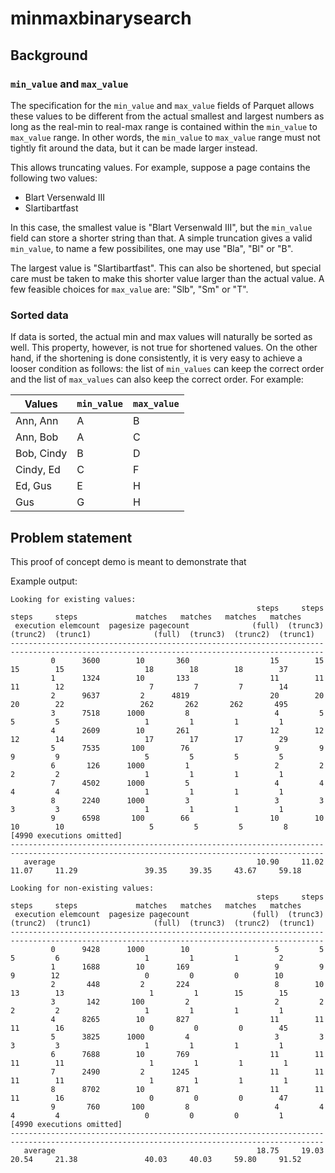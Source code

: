 # minmaxbinarysearch

## Background

### `min_value` and `max_value`

The specification for the `min_value` and `max_value` fields of Parquet allows
these values to be different from the actual smallest and largest numbers as
long as the real-min to real-max range is contained within the `min_value` to
`max_value` range. In other words, the `min_value` to `max_value` range must not
tightly fit around the data, but it can be made larger instead.

This allows truncating values. For example, suppose a page contains the
following two values:

* Blart Versenwald III
* Slartibartfast

In this case, the smallest value is "Blart Versenwald III", but the
`min_value` field can store a shorter string than that. A simple truncation
gives a valid `min_value`, to name a few possibilites, one may use "Bla", "Bl"
or "B".

The largest value is "Slartibartfast". This can also be shortened, but special
care must be taken to make this shorter value larger than the actual value. A
few feasible choices for `max_value` are: "Slb", "Sm" or "T".

### Sorted data

If data is sorted, the actual min and max values will naturally be sorted as
well. This property, however, is not true for shortened values. On the other
hand, if the shortening is done consistently, it is very easy to achieve a
looser condition as follows: the list of `min_values` can keep the correct order
and the list of `max_values` can also keep the correct order. For example:

Values     | `min_value` | `max_value`
-----------|-------------|-------------
Ann, Ann   | A           | B
Ann, Bob   | A           | C
Bob, Cindy | B           | D
Cindy, Ed  | C           | F
Ed, Gus    | E           | H
Gus        | G           | H

## Problem statement

This proof of concept demo is meant to demonstrate that 

Example output:

    Looking for existing values:
                                                           steps     steps     steps     steps             matches   matches   matches   matches
     execution elemcount  pagesize pagecount              (full)  (trunc3)  (trunc2)  (trunc1)              (full)  (trunc3)  (trunc2)  (trunc1)
    --------------------------------------------------------------------------------------------------------------------------------------------
             0      3600        10       360                  15        15        15        15                  18        18        18        37
             1      1324        10       133                  11        11        11        12                   7         7         7        14
             2      9637         2      4819                  20        20        20        22                 262       262       262       495
             3      7518      1000         8                   4         5         5         5                   1         1         1         1
             4      2609        10       261                  12        12        12        14                  17        17        17        29
             5      7535       100        76                   9         9         9         9                   5         5         5         5
             6       126      1000         1                   2         2         2         2                   1         1         1         1
             7      4502      1000         5                   4         4         4         4                   1         1         1         1
             8      2240      1000         3                   3         3         3         3                   1         1         1         1
             9      6598       100        66                  10        10        10        10                   5         5         5         8
    [4990 executions omitted]
    --------------------------------------------------------------------------------------------------------------------------------------------
       average                                             10.90     11.02     11.07     11.29               39.35     39.35     43.67     59.18
    
    Looking for non-existing values:
                                                           steps     steps     steps     steps             matches   matches   matches   matches
     execution elemcount  pagesize pagecount              (full)  (trunc3)  (trunc2)  (trunc1)              (full)  (trunc3)  (trunc2)  (trunc1)
    --------------------------------------------------------------------------------------------------------------------------------------------
             0      9428      1000        10                   5         5         5         6                   1         1         1         2
             1      1688        10       169                   9         9         9        12                   0         0         0        10
             2       448         2       224                   8        10        13        13                   1         1        15        15
             3       142       100         2                   2         2         2         2                   1         1         1         1
             4      8265        10       827                  11        11        11        16                   0         0         0        45
             5      3825      1000         4                   3         3         3         3                   1         1         1         1
             6      7688        10       769                  11        11        11        11                   1         1         1         1
             7      2490         2      1245                  11        11        11        11                   1         1         1         1
             8      8702        10       871                  11        11        11        16                   0         0         0        47
             9       760       100         8                   4         4         4         4                   0         0         0         1
    [4990 executions omitted]
    --------------------------------------------------------------------------------------------------------------------------------------------
       average                                             18.75     19.03     20.54     21.38               40.03     40.03     59.80     91.52
